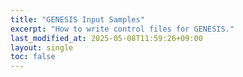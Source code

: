 ```yaml
---
title: "GENESIS Input Samples"
excerpt: "How to write control files for GENESIS."
last_modified_at: 2025-05-08T11:59:26+09:00
layout: single
toc: false
---
```


